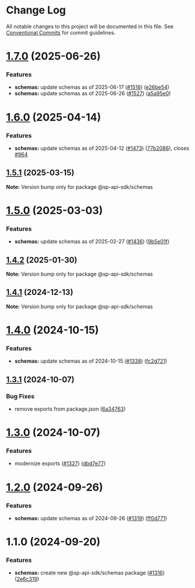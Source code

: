 # Change Log

All notable changes to this project will be documented in this file.
See [Conventional Commits](https://conventionalcommits.org) for commit guidelines.

# [1.7.0](https://github.com/bizon/selling-partner-api-sdk/compare/@sp-api-sdk/schemas@1.6.0...@sp-api-sdk/schemas@1.7.0) (2025-06-26)

### Features

* **schemas:** update schemas as of 2025-06-17 ([#1516](https://github.com/bizon/selling-partner-api-sdk/issues/1516)) ([e26be54](https://github.com/bizon/selling-partner-api-sdk/commit/e26be54193ae85e7635dcd58f488ba45de1e95c5))
* **schemas:** update schemas as of 2025-06-26 ([#1527](https://github.com/bizon/selling-partner-api-sdk/issues/1527)) ([a5a95e0](https://github.com/bizon/selling-partner-api-sdk/commit/a5a95e0f6a38939db423fff3a6e8e15d28cb473a))

# [1.6.0](https://github.com/bizon/selling-partner-api-sdk/compare/@sp-api-sdk/schemas@1.5.1...@sp-api-sdk/schemas@1.6.0) (2025-04-14)

### Features

* **schemas:** update schemas as of 2025-04-12 ([#1473](https://github.com/bizon/selling-partner-api-sdk/issues/1473)) ([77b2086](https://github.com/bizon/selling-partner-api-sdk/commit/77b208661962e54583881ed47ce4900d779b383b)), closes [#964](https://github.com/bizon/selling-partner-api-sdk/issues/964)

## [1.5.1](https://github.com/bizon/selling-partner-api-sdk/compare/@sp-api-sdk/schemas@1.5.0...@sp-api-sdk/schemas@1.5.1) (2025-03-15)

**Note:** Version bump only for package @sp-api-sdk/schemas

# [1.5.0](https://github.com/bizon/selling-partner-api-sdk/compare/@sp-api-sdk/schemas@1.4.2...@sp-api-sdk/schemas@1.5.0) (2025-03-03)

### Features

* **schemas:** update schemas as of 2025-02-27 ([#1436](https://github.com/bizon/selling-partner-api-sdk/issues/1436)) ([9b5e01f](https://github.com/bizon/selling-partner-api-sdk/commit/9b5e01fce657e59b22e093ce1c8a6ed7d65f3f4e))

## [1.4.2](https://github.com/bizon/selling-partner-api-sdk/compare/@sp-api-sdk/schemas@1.4.1...@sp-api-sdk/schemas@1.4.2) (2025-01-30)

**Note:** Version bump only for package @sp-api-sdk/schemas

## [1.4.1](https://github.com/bizon/selling-partner-api-sdk/compare/@sp-api-sdk/schemas@1.4.0...@sp-api-sdk/schemas@1.4.1) (2024-12-13)

**Note:** Version bump only for package @sp-api-sdk/schemas

# [1.4.0](https://github.com/bizon/selling-partner-api-sdk/compare/@sp-api-sdk/schemas@1.3.1...@sp-api-sdk/schemas@1.4.0) (2024-10-15)

### Features

* **schemas:** update schemas as of 2024-10-15 ([#1338](https://github.com/bizon/selling-partner-api-sdk/issues/1338)) ([fc2d721](https://github.com/bizon/selling-partner-api-sdk/commit/fc2d7217166e4828f8f369d795fcbe1f768bb46b))

## [1.3.1](https://github.com/bizon/selling-partner-api-sdk/compare/@sp-api-sdk/schemas@1.3.0...@sp-api-sdk/schemas@1.3.1) (2024-10-07)

### Bug Fixes

* remove exports from package.json ([6a34763](https://github.com/bizon/selling-partner-api-sdk/commit/6a347634f8089f511a393ad481a93796431e8947))

# [1.3.0](https://github.com/bizon/selling-partner-api-sdk/compare/@sp-api-sdk/schemas@1.2.0...@sp-api-sdk/schemas@1.3.0) (2024-10-07)

### Features

* modernize exports ([#1327](https://github.com/bizon/selling-partner-api-sdk/issues/1327)) ([dbd7e77](https://github.com/bizon/selling-partner-api-sdk/commit/dbd7e77ebe5d64131a46671df332fdf66f8b0e0c))

# [1.2.0](https://github.com/bizon/selling-partner-api-sdk/compare/@sp-api-sdk/schemas@1.1.0...@sp-api-sdk/schemas@1.2.0) (2024-09-26)

### Features

* **schemas:** update schemas as of 2024-09-26 ([#1319](https://github.com/bizon/selling-partner-api-sdk/issues/1319)) ([ff0d771](https://github.com/bizon/selling-partner-api-sdk/commit/ff0d7715b10d43633be7d553ac4483d73695cd14))

# 1.1.0 (2024-09-20)

### Features

* **schemas:** create new @sp-api-sdk/schemas package ([#1316](https://github.com/bizon/selling-partner-api-sdk/issues/1316)) ([2e6c319](https://github.com/bizon/selling-partner-api-sdk/commit/2e6c319fbc597424bf1cb5e808f8ef52f49b30cc))
